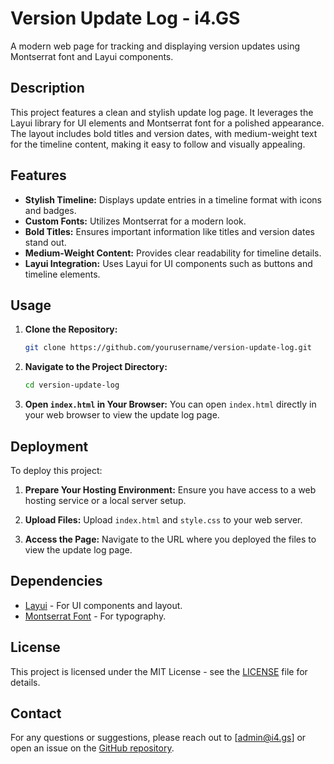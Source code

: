 # Version Update Log - i4.GS

A modern web page for tracking and displaying version updates using Montserrat font and Layui components.

## Description

This project features a clean and stylish update log page. It leverages the Layui library for UI elements and Montserrat font for a polished appearance. The layout includes bold titles and version dates, with medium-weight text for the timeline content, making it easy to follow and visually appealing.

## Features

- **Stylish Timeline:** Displays update entries in a timeline format with icons and badges.
- **Custom Fonts:** Utilizes Montserrat for a modern look.
- **Bold Titles:** Ensures important information like titles and version dates stand out.
- **Medium-Weight Content:** Provides clear readability for timeline details.
- **Layui Integration:** Uses Layui for UI components such as buttons and timeline elements.

## Usage

1. **Clone the Repository:**
    ```bash
    git clone https://github.com/yourusername/version-update-log.git
    ```

2. **Navigate to the Project Directory:**
    ```bash
    cd version-update-log
    ```

3. **Open `index.html` in Your Browser:**
    You can open `index.html` directly in your web browser to view the update log page.

## Deployment

To deploy this project:

1. **Prepare Your Hosting Environment:**
    Ensure you have access to a web hosting service or a local server setup.

2. **Upload Files:**
    Upload `index.html` and `style.css` to your web server.

3. **Access the Page:**
    Navigate to the URL where you deployed the files to view the update log page.

## Dependencies

- [Layui](https://www.layui.com/) - For UI components and layout.
- [Montserrat Font](https://fonts.google.com/specimen/Montserrat) - For typography.

## License

This project is licensed under the MIT License - see the [LICENSE](LICENSE) file for details.

## Contact

For any questions or suggestions, please reach out to [admin@i4.gs] or open an issue on the [GitHub repository](https://github.com/i4GS/VersionUpdatePage).

